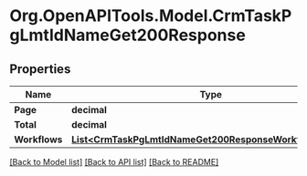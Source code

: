 # Org.OpenAPITools.Model.CrmTaskPgLmtIdNameGet200Response

## Properties

Name | Type | Description | Notes
------------ | ------------- | ------------- | -------------
**Page** | **decimal** |  | [optional] 
**Total** | **decimal** |  | [optional] 
**Workflows** | [**List&lt;CrmTaskPgLmtIdNameGet200ResponseWorkflowsInner&gt;**](CrmTaskPgLmtIdNameGet200ResponseWorkflowsInner.md) |  | [optional] 

[[Back to Model list]](../README.md#documentation-for-models) [[Back to API list]](../README.md#documentation-for-api-endpoints) [[Back to README]](../README.md)

